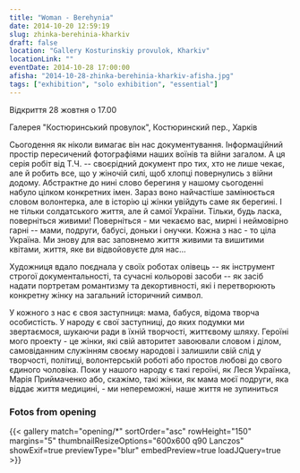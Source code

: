 ```yaml
---
title: "Woman - Berehynia"
date: 2014-10-20 12:59:19
slug: zhinka-berehinia-kharkiv
draft: false
location: "Gallery Kosturinskiy provulok, Kharkiv"
locationLink: ""
eventDate: 2014-10-28 17:00:00
afisha: "2014-10-28-zhinka-berehinia-kharkiv-afisha.jpg"
tags: ["exhibition", "solo exhibition", "essential"]
---
```


Відкриття 28 жовтня о 17.00

Галерея "Костюринський провулок", Костюринский пер., Харкiв

Сьогодення як ніколи вимагає він нас документування. Інформаційний простір пересичений фотографіями наших воїнів та війни загалом. А ця серія робіт від Т.Ч. -- своєрідний документ про тих, хто не лише чекає, але й робить все, що у жіночій силі, щоб хлопці повернулись з війни додому. Абстрактне до нині слово берегиня у нашому сьогоденні набуло цілком конкретних імен. Зараз воно найчастіше замінюється словом волонтерка, але в історію ці жінки увійдуть саме як берегині. І не тільки солдатського життя, але й самої України. Тільки, будь ласка, поверніться живими! Поверніться - ми чекаємо вас, мирні і неймовірно гарні -- мами, подруги, бабусі, доньки і онучки. Кожна з нас - то ціла Україна. Ми знову для вас заповнемо життя живими та вишитими квітами, життя, яке ви відвойовуєте для нас…

Художниця вдало поєднала у своїх роботах олівець -- як інструмент строгої документальності, та сучасні кольорові засоби -- як засіб надати портретам романтизму та декортивності, які  і перетворюють конкретну жінку на загальний історичний символ.

У кожного з нас є своя заступниця: мама, бабуся, відома творча особистість. У народу є свої заступниці, до яких подумки ми звертаємося, шукаючи ради в їхній творчості, життєвому шляху. Героїні мого проекту - це жінки, які свій авторитет завоювали словом і ділом, самовіданним служінням своєму народові і залишили свій слід у творчості, політиці, волонтерській роботі або простов любові до свого єдиного чоловіка.
Поки у нашого народу є такі героїні, як Леся Українка, Марія Приймаченко або, скажімо, такі жінки, як мама моєї подруги, яка віддає життя медицині, - ми непереможні, наше життя не зупиниться

### Fotos from opening

{{< gallery match="opening/*" sortOrder="asc" rowHeight="150" margins="5" thumbnailResizeOptions="600x600 q90 Lanczos" showExif=true previewType="blur" embedPreview=true loadJQuery=true >}}
